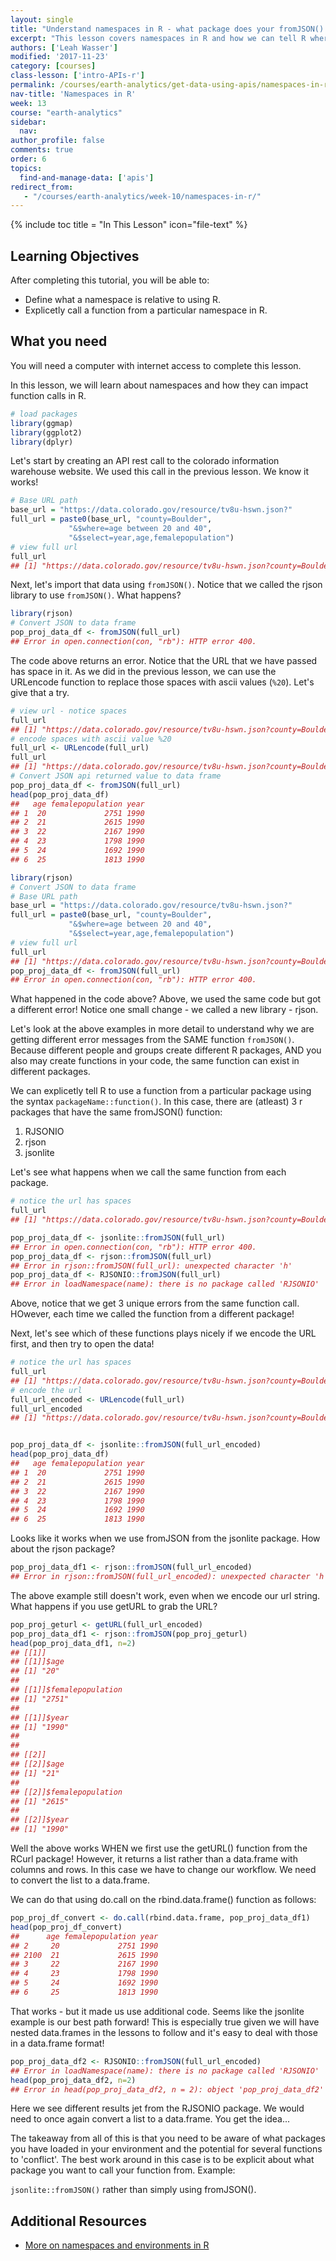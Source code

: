 ```yaml
---
layout: single
title: "Understand namespaces in R - what package does your fromJSON() function come from?"
excerpt: "This lesson covers namespaces in R and how we can tell R where to get a function from (what code to use) in R."
authors: ['Leah Wasser']
modified: '2017-11-23'
category: [courses]
class-lesson: ['intro-APIs-r']
permalink: /courses/earth-analytics/get-data-using-apis/namespaces-in-r/
nav-title: 'Namespaces in R'
week: 13
course: "earth-analytics"
sidebar:
  nav:
author_profile: false
comments: true
order: 6
topics:
  find-and-manage-data: ['apis']
redirect_from:
   - "/courses/earth-analytics/week-10/namespaces-in-r/"
---
```


{% include toc title = "In This Lesson" icon="file-text" %}

<div class='notice--success' markdown="1">

## <i class="fa fa-graduation-cap" aria-hidden="true"></i> Learning Objectives

After completing this tutorial, you will be able to:

* Define what a namespace is relative to using R.
* Explicetly call a function from a particular namespace in R.

## <i class="fa fa-check-square-o fa-2" aria-hidden="true"></i> What you need

You will need a computer with internet access to complete this lesson.

</div>




In this lesson, we will learn about namespaces and how they can impact function
calls in R.


```r
# load packages
library(ggmap)
library(ggplot2)
library(dplyr)
```



Let's start by creating an API rest call to the colorado information warehouse
website. We used this call in the previous lesson. We know it works!



```r
# Base URL path
base_url = "https://data.colorado.gov/resource/tv8u-hswn.json?"
full_url = paste0(base_url, "county=Boulder",
             "&$where=age between 20 and 40",
             "&$select=year,age,femalepopulation")
# view full url
full_url
## [1] "https://data.colorado.gov/resource/tv8u-hswn.json?county=Boulder&$where=age between 20 and 40&$select=year,age,femalepopulation"
```

Next, let's import that data using `fromJSON()`. Notice that we called the
rjson library to use `fromJSON()`. What happens?


```r
library(rjson)
# Convert JSON to data frame
pop_proj_data_df <- fromJSON(full_url)
## Error in open.connection(con, "rb"): HTTP error 400.
```

The code above returns an error.  Notice that the URL that we have passed has space
in it. As we did in the previous lesson, we can use the URLencode function to
replace those spaces with ascii values (`%20`). Let's give that a try.


```r
# view url - notice spaces
full_url
## [1] "https://data.colorado.gov/resource/tv8u-hswn.json?county=Boulder&$where=age between 20 and 40&$select=year,age,femalepopulation"
# encode spaces with ascii value %20
full_url <- URLencode(full_url)
full_url
## [1] "https://data.colorado.gov/resource/tv8u-hswn.json?county=Boulder&$where=age%20between%2020%20and%2040&$select=year,age,femalepopulation"
# Convert JSON api returned value to data frame
pop_proj_data_df <- fromJSON(full_url)
head(pop_proj_data_df)
##   age femalepopulation year
## 1  20             2751 1990
## 2  21             2615 1990
## 3  22             2167 1990
## 4  23             1798 1990
## 5  24             1692 1990
## 6  25             1813 1990
```



```r
library(rjson)
# Convert JSON to data frame
# Base URL path
base_url = "https://data.colorado.gov/resource/tv8u-hswn.json?"
full_url = paste0(base_url, "county=Boulder",
             "&$where=age between 20 and 40",
             "&$select=year,age,femalepopulation")
# view full url
full_url
## [1] "https://data.colorado.gov/resource/tv8u-hswn.json?county=Boulder&$where=age between 20 and 40&$select=year,age,femalepopulation"
pop_proj_data_df <- fromJSON(full_url)
## Error in open.connection(con, "rb"): HTTP error 400.
```

What happened in the code above? Above, we used the same code but got a different
error! Notice one small change - we called a new library - rjson.

Let's look at the above examples in more detail to understand why we are getting
different error messages from the SAME function `fromJSON()`. Because different people
and groups create different R packages, AND you also may create functions in your
code, the same function can exist in different packages.

We can explicetly tell R to use a function from a particular package using the
syntax `packageName::function()`. In this case, there are (atleast) 3 r packages that have
the same fromJSON() function:

1. RJSONIO
1. rjson
1. jsonlite

Let's see what happens when we call the same function from each package.



```r
# notice the url has spaces
full_url
## [1] "https://data.colorado.gov/resource/tv8u-hswn.json?county=Boulder&$where=age between 20 and 40&$select=year,age,femalepopulation"

pop_proj_data_df <- jsonlite::fromJSON(full_url)
## Error in open.connection(con, "rb"): HTTP error 400.
pop_proj_data_df <- rjson::fromJSON(full_url)
## Error in rjson::fromJSON(full_url): unexpected character 'h'
pop_proj_data_df <- RJSONIO::fromJSON(full_url)
## Error in loadNamespace(name): there is no package called 'RJSONIO'
```

Above, notice that we get 3 unique errors from the same function call. HOwever, each
time we called the function from a different package!

Next, let's see which of these functions plays nicely if we encode the URL first,
and then try to open the data!



```r
# notice the url has spaces
full_url
## [1] "https://data.colorado.gov/resource/tv8u-hswn.json?county=Boulder&$where=age between 20 and 40&$select=year,age,femalepopulation"
# encode the url
full_url_encoded <- URLencode(full_url)
full_url_encoded
## [1] "https://data.colorado.gov/resource/tv8u-hswn.json?county=Boulder&$where=age%20between%2020%20and%2040&$select=year,age,femalepopulation"


pop_proj_data_df <- jsonlite::fromJSON(full_url_encoded)
head(pop_proj_data_df)
##   age femalepopulation year
## 1  20             2751 1990
## 2  21             2615 1990
## 3  22             2167 1990
## 4  23             1798 1990
## 5  24             1692 1990
## 6  25             1813 1990
```

Looks like it works when we use fromJSON from the jsonlite package. How about the
rjson package?



```r
pop_proj_data_df1 <- rjson::fromJSON(full_url_encoded)
## Error in rjson::fromJSON(full_url_encoded): unexpected character 'h'
```

The above example still doesn't work, even when we encode our url string. What
happens if you use getURL to grab the URL?


```r
pop_proj_geturl <- getURL(full_url_encoded)
pop_proj_data_df1 <- rjson::fromJSON(pop_proj_geturl)
head(pop_proj_data_df1, n=2)
## [[1]]
## [[1]]$age
## [1] "20"
## 
## [[1]]$femalepopulation
## [1] "2751"
## 
## [[1]]$year
## [1] "1990"
## 
## 
## [[2]]
## [[2]]$age
## [1] "21"
## 
## [[2]]$femalepopulation
## [1] "2615"
## 
## [[2]]$year
## [1] "1990"
```

Well the above works WHEN we first use the getURL() function from the RCurl package!
However, it returns a list rather than a data.frame with columns and rows. In this
case we have to change our workflow. We need to convert the list to a data.frame.

We can do that using do.call on the rbind.data.frame() function as follows:


```r
pop_proj_df_convert <- do.call(rbind.data.frame, pop_proj_data_df1)
head(pop_proj_df_convert)
##      age femalepopulation year
## 2     20             2751 1990
## 2100  21             2615 1990
## 3     22             2167 1990
## 4     23             1798 1990
## 5     24             1692 1990
## 6     25             1813 1990
```

That works - but it made us use additional code. Seems like the jsonlite example
is our best path forward! This is especially true given we will have nested
data.frames in the lessons to follow and it's easy to deal with those in a data.frame
format!


```r
pop_proj_data_df2 <- RJSONIO::fromJSON(full_url_encoded)
## Error in loadNamespace(name): there is no package called 'RJSONIO'
head(pop_proj_data_df2, n=2)
## Error in head(pop_proj_data_df2, n = 2): object 'pop_proj_data_df2' not found
```

Here we see different results jet from the RJSONIO package. We would need to once
again convert a list to a data.frame. You get the idea...

The takeaway from all of this is that you need to be aware of what packages
you have loaded in your environment and the potential for several functions to
'conflict'. The best work around in this case is to be explicit about what
package you want to call your function from. Example:

`jsonlite::fromJSON()` rather than simply using fromJSON().


<div class="notice--info" markdown="1">

## Additional Resources

* <a href="http://blog.obeautifulcode.com/R/How-R-Searches-And-Finds-Stuff/" target="_blank">More on namespaces and environments in R</a>
</div>
